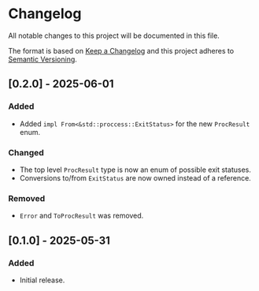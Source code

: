 # Changelog

All notable changes to this project will be documented in this file.

The format is based on [Keep a Changelog](http://keepachangelog.com/en/1.0.0/)
and this project adheres to [Semantic Versioning](https://semver.org/spec/v2.0.0.html).

## [0.2.0] - 2025-06-01

### Added

- Added `impl From<&std::proccess::ExitStatus>` for the new `ProcResult` enum.

### Changed

- The top level `ProcResult` type is now an enum of possible exit statuses.
- Conversions to/from `ExitStatus` are now owned instead of a reference.

### Removed

- `Error` and `ToProcResult` was removed.

## [0.1.0] - 2025-05-31

### Added

- Initial release.
